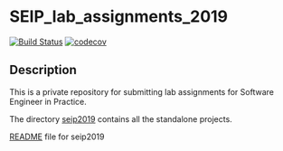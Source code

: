 # SEIP_lab_assignments_2019

[![Build Status](https://travis-ci.com/thanos-pakou/SEIP_lab_assignments.svg?token=1hSEJzpEKqDhyX7UkpNW&branch=master)](https://travis-ci.com/thanos-pakou/SEIP_lab_assignments)
[![codecov](https://codecov.io/gh/thanos-pakou/SEIP_lab_assignments_2019/branch/master/graph/badge.svg?token=wG7JpXfhev)](https://codecov.io/gh/thanos-pakou/SEIP_lab_assignments_2019)

## Description

This is a private repository for submitting lab assignments for Software Engineer in Practice. 

The directory [seip2019](seip2019) contains all the standalone projects.

 [README](seip2019/README.md)  file for seip2019


  
  

